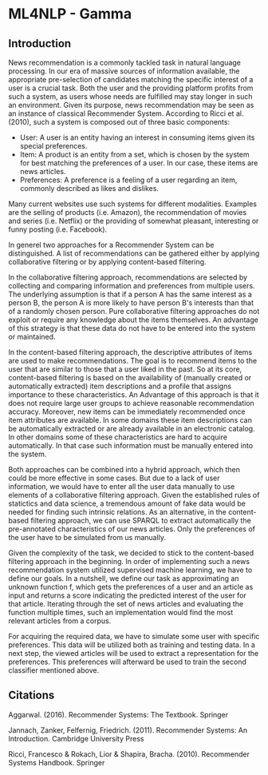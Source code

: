 # ML4NLP - Gamma

## Introduction
News recommendation is a commonly tackled task in natural language processing. In our era of massive sources of information available, the appropriate pre-selection of candidates matching the specific interest of a user is a crucial task. Both the user and the providing platform profits from such a system, as users whose needs are fulfilled may stay longer in such an environment. Given its purpose, news recommendation may be seen as an instance of classical Recommender System. According to Ricci et al. (2010), such a system is composed out of three basic components:

- User: A user is an entity having an interest in consuming items given its special preferences.
- Item: A product is an entity from a set, which is chosen by the system for best matching the preferences of a user. In our case, these items are news articles.
- Preferences: A preference is a feeling of a user regarding an item, commonly described as likes and dislikes.

Many current websites use such systems for different modalities. Examples are the selling of products (i.e. Amazon), the recommendation of movies and series (i.e. Netflix) or the providing of somewhat pleasant, interesting or funny posting (i.e. Facebook).

In generel two approaches for a Recommender System can be distinguished. A list of recommendations can be gathered either by
applying collaborative filtering or by applying content-based filtering.

In the collaborative filtering approach, recommendations are selected by collecting and comparing information and preferences from multiple users. The underlying assumption is that if a person A has the same interest as a person B, the person A is more likely to have person B's interests than that of a randomly chosen person. Pure collaborative filtering approaches do not exploit or require any knowledge about the items themselves. An advantage of this strategy is that these data do not have to be entered into the system or maintained.

In the content-based filtering approach, the descriptive attributes of items are used to make recommendations. The goal is to 
recommend items to the user that are similar to those that a user liked in the past. So at its core, content-based filtering is based on the availability of (manually created or automatically extracted) item descriptions and a profile that assigns importance to these characteristics. An Advantage of this approach is that it does not require large user groups to achieve reasonable recommendation accuracy. Moreover, new items can be immediately recommended once item attributes are available. In some domains these item descriptions can be automatically extracted or are already available in an electronic catalog. In other domains some of these characteristics are hard to acquire automatically. In that case such information must be manually entered into the system.

Both approaches can be combined into a hybrid approach, which then could be more effective in some cases. But due to a lack of user information, we would have to enter all the user data manually to use elements of a collaborative filtering approach. Given the established rules of statictics and data science, a tremendous amount of fake data would be needed for finding such intrinsic relations. As an alternative, in the content-based filtering approach, we can use SPARQL to extract automatically the pre-annotated characteristics of our news articles. Only the preferences of the user have to be simulated from us manually.

Given the complexity of the task, we decided to stick to the content-based filtering approach in the beginning. In order of implementing such a news recommendation system utilized supervised machine learning, we have to define our goals. In a nutshell, we define our task as approximating an unknown function f, which gets the preferences of a user and an article as input and returns a score indicating the predicted interest of the user for that article. Iterating through the set of news articles and evaluating the function multiple times, such an implementation would find the most relevant articles from a corpus.  

For acquiring the required data, we have to simulate some user with specific preferences. This data will be utilized both as training and testing data. In a next step, the viewed articles will be used to extract a representation for the preferences. This preferences will afterward be used to train the second classifier mentioned above.

## Citations
Aggarwal. (2016). Recommender Systems: The Textbook. Springer

Jannach, Zanker, Felfernig, Friedrich. (2011). Recommender Systems: An Introduction. Cambridge University Press

Ricci, Francesco & Rokach, Lior & Shapira, Bracha. (2010). Recommender Systems Handbook. Springer

